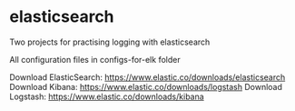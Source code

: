 # elasticsearch

Two projects for practising logging with elasticsearch

All configuration files in configs-for-elk folder

Download ElasticSearch: https://www.elastic.co/downloads/elasticsearch
Download Kibana: https://www.elastic.co/downloads/logstash
Download Logstash: https://www.elastic.co/downloads/kibana